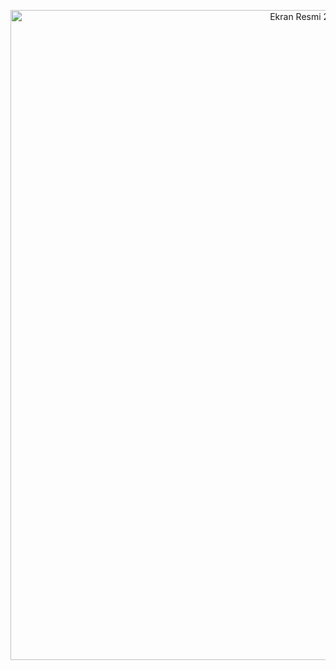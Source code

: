 <p align="center"> 
<img width="1040" alt="Ekran Resmi 2024-06-30 01 01 53" src="https://github.com/kubratorun/job-platform/assets/55465014/f24f7eb6-b3e5-4fcb-a6ba-b0525c3f57a7">

</p>

